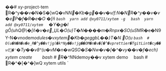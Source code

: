 ��#   x y - p r o j e c t - t e m 
 
 
 
 R�^y��v�N�S�]wQ�v N*N�Kb�g��v�v/f:N�NR�^y��v�v�eP�f�R�e�O
 
 
 
 �[ň
 
 ` ` ` b a s h 
 
 y a r n   a d d   @ x y 0 7 1 1 / x y t e m   - g 
 
 ` ` ` 
 
 
 
 ` ` ` b a s h 
 
 y a r n   a d d   @ x y 0 7 1 1 / x y t e m 
 
 ` ` ` 
 
 �Y�g�l gǑ(uhQ@\�[ň�v�e_ЏL�O(u}T�N ����m�R* * n p x * * �SO(uS*MR�e�N9Y-N�vn o d e * m o d u l e s �vx y t e m �Kb�geggbL��}T�N
 
 
 
 O(u
 
 ` ` ` b a s h 
 
 #   O(u�N�N�v�e_R�^y��v!jg( �k*Ny��v!jg��OM�n�v�[�^�vp r e t t i e r �Tg i t L i n t �cؚy��vĉ�'`�Ty��v8^(u�vM�n�wQSO�S�Nw�v�[�^�vy��v�f�ech) 
 
 x y t e m   c r e a t e 
 
 ` ` ` 
 
 
 
 ` ` ` b a s h 
 
 #   R�^ N*Nd e m o y��v
 
 x y t e m   d e m o 
 
 ` ` ` 
 
 ` ` ` b a s h 
 
 #   R�^�[�^�]wQ
 
 x y t e m   u t i l s 
 
 ` ` ` 

